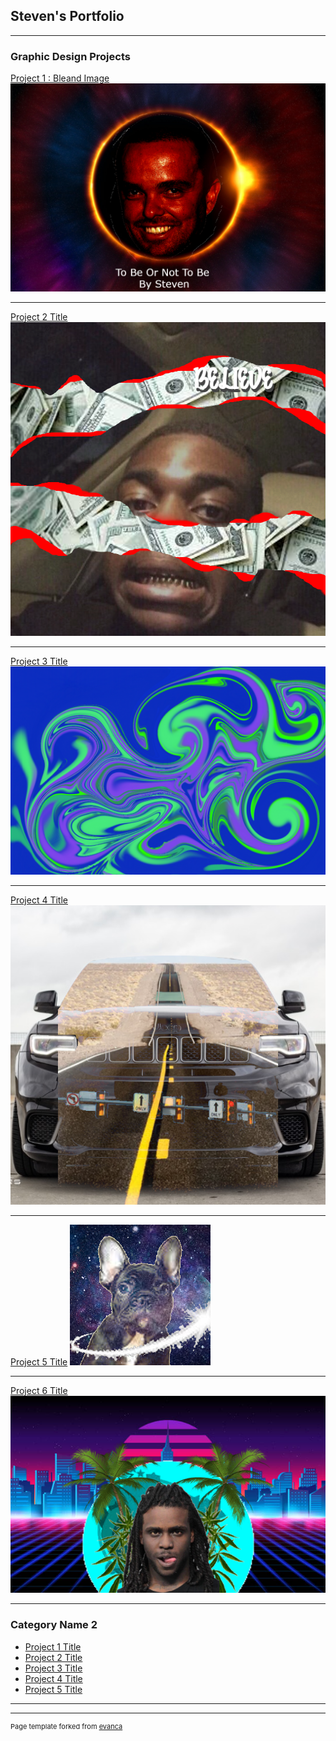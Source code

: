 ## Steven's Portfolio

---

### Graphic Design Projects  

[Project 1 : Bleand Image](/sample_page)
<img src="images/AmatStevenPortfolio.png?raw=true"/>

---
[Project 2 Title](/pdf/sample_presentation.pdf)
<img src="images/Kodak.png?raw=true"/>

---
[Project 3 Title](http://example.com/)
<img src="images/Graffiti.png?raw=true"/>

---
[Project 4 Title](http://example.com/)
<img src="images/TrackHawk.png?raw=true"/>

---
[Project 5 Title](http://example.com/)
<img src="images/GalaxyDog.png?raw=true"/>

---
[Project 6 Title](http://example.com/)
<img src="images/ChiefKeef.png?raw=true"/>

---

### Category Name 2

- [Project 1 Title](http://example.com/)
- [Project 2 Title](http://example.com/)
- [Project 3 Title](http://example.com/)
- [Project 4 Title](http://example.com/)
- [Project 5 Title](http://example.com/)

---




---
<p style="font-size:11px">Page template forked from <a href="https://github.com/evanca/quick-portfolio">evanca</a></p>
<!-- Remove above link if you don't want to attibute -->
